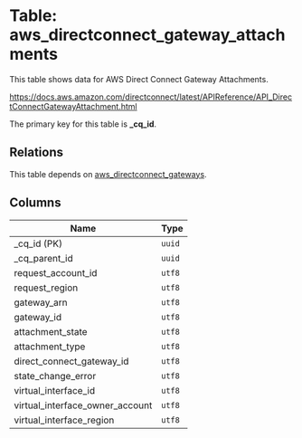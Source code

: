 # Table: aws_directconnect_gateway_attachments

This table shows data for AWS Direct Connect Gateway Attachments.

https://docs.aws.amazon.com/directconnect/latest/APIReference/API_DirectConnectGatewayAttachment.html

The primary key for this table is **_cq_id**.

## Relations

This table depends on [aws_directconnect_gateways](aws_directconnect_gateways.md).

## Columns

| Name          | Type          |
| ------------- | ------------- |
|_cq_id (PK)|`uuid`|
|_cq_parent_id|`uuid`|
|request_account_id|`utf8`|
|request_region|`utf8`|
|gateway_arn|`utf8`|
|gateway_id|`utf8`|
|attachment_state|`utf8`|
|attachment_type|`utf8`|
|direct_connect_gateway_id|`utf8`|
|state_change_error|`utf8`|
|virtual_interface_id|`utf8`|
|virtual_interface_owner_account|`utf8`|
|virtual_interface_region|`utf8`|